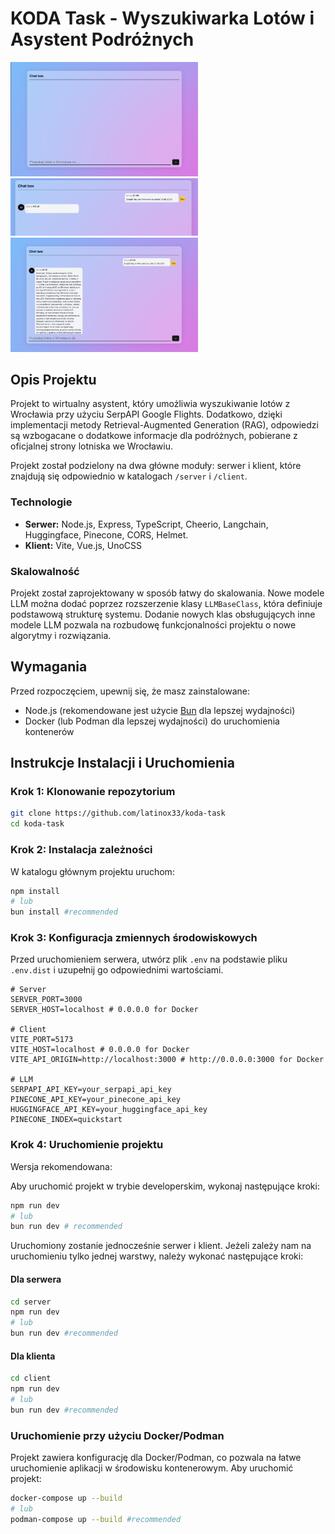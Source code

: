# KODA Task - Wyszukiwarka Lotów i Asystent Podróżnych


<img src="/screens/koda-task_1.png" alt="koda-task_1" width="300"/>
<img src="/screens/koda-task_2.png" alt="koda-task_2" width="300"/>
<img src="/screens/koda-task_3.png" alt="koda-task_3" width="300"/>


## Opis Projektu

Projekt to wirtualny asystent, który umożliwia wyszukiwanie lotów z Wrocławia przy użyciu SerpAPI Google Flights. Dodatkowo, dzięki implementacji metody Retrieval-Augmented Generation (RAG), odpowiedzi są wzbogacane o dodatkowe informacje dla podróżnych, pobierane z oficjalnej strony lotniska we Wrocławiu.

Projekt został podzielony na dwa główne moduły: serwer i klient, które znajdują się odpowiednio w katalogach `/server` i `/client`.

### Technologie

- **Serwer:** Node.js, Express, TypeScript, Cheerio, Langchain, Huggingface, Pinecone, CORS, Helmet.
- **Klient:** Vite, Vue.js, UnoCSS

### Skalowalność

Projekt został zaprojektowany w sposób łatwy do skalowania. Nowe modele LLM można dodać poprzez rozszerzenie klasy `LLMBaseClass`, która definiuje podstawową strukturę systemu. Dodanie nowych klas obsługujących inne modele LLM pozwala na rozbudowę funkcjonalności projektu o nowe algorytmy i rozwiązania.

## Wymagania

Przed rozpoczęciem, upewnij się, że masz zainstalowane:

- Node.js (rekomendowane jest użycie [Bun](https://bun.sh/) dla lepszej wydajności)
- Docker (lub Podman dla lepszej wydajności) do uruchomienia kontenerów

## Instrukcje Instalacji i Uruchomienia

### Krok 1: Klonowanie repozytorium

```bash
git clone https://github.com/latinox33/koda-task
cd koda-task
```

### Krok 2: Instalacja zależności

W katalogu głównym projektu uruchom:
```bash
npm install
# lub
bun install #recommended
```

### Krok 3: Konfiguracja zmiennych środowiskowych

Przed uruchomieniem serwera, utwórz plik `.env` na podstawie pliku `.env.dist` i uzupełnij go odpowiednimi wartościami.

```dotenv
# Server
SERVER_PORT=3000
SERVER_HOST=localhost # 0.0.0.0 for Docker

# Client
VITE_PORT=5173
VITE_HOST=localhost # 0.0.0.0 for Docker
VITE_API_ORIGIN=http://localhost:3000 # http://0.0.0.0:3000 for Docker

# LLM
SERPAPI_API_KEY=your_serpapi_api_key
PINECONE_API_KEY=your_pinecone_api_key
HUGGINGFACE_API_KEY=your_huggingface_api_key
PINECONE_INDEX=quickstart
```

### Krok 4: Uruchomienie projektu

Wersja rekomendowana:

Aby uruchomić projekt w trybie developerskim, wykonaj następujące kroki:
```bash
npm run dev
# lub
bun run dev # recommended
```
Uruchomiony zostanie jednocześnie serwer i klient.
Jeżeli zależy nam na uruchomieniu tylko jednej warstwy, należy wykonać następujące kroki:

#### Dla serwera
```bash
cd server
npm run dev
# lub
bun run dev #recommended
```
#### Dla klienta
```bash
cd client
npm run dev
# lub
bun run dev #recommended
```

### Uruchomienie przy użyciu Docker/Podman
Projekt zawiera konfigurację dla Docker/Podman, co pozwala na łatwe uruchomienie aplikacji w środowisku kontenerowym. Aby uruchomić projekt:

```bash
docker-compose up --build
# lub
podman-compose up --build #recommended
```
